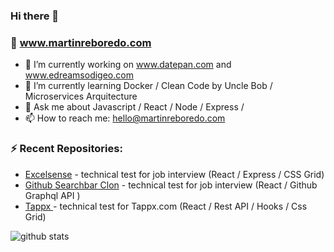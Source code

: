### Hi there 👋

### 🌟 www.martinreboredo.com

- 🔭 I’m currently working on www.datepan.com and www.edreamsodigeo.com
- 🌱 I’m currently learning Docker / Clean Code by Uncle Bob / Microservices Arquitecture
- 💬 Ask me about Javascript / React / Node / Express / 
- 📫 How to reach me: hello@martinreboredo.com

 ### ⚡ Recent Repositories:
- [Excelsense](https://github.com/martinrebo/excelsense) - technical test for job interview (React / Express / CSS Grid)
- [Github Searchbar Clon](https://github.com/martinrebo/github-clon) - technical test for job interview (React / Github Graphql API ) 
- [Tappx ](https://github.com/martinrebo/tappx-devapp) - technical test for Tappx.com (React / Rest API / Hooks / Css Grid)



![github stats](https://github-readme-stats.vercel.app/api?username=martinrebo&show_icons=true)
